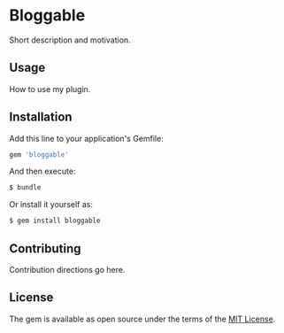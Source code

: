 # Bloggable
Short description and motivation.

## Usage
How to use my plugin.

## Installation
Add this line to your application's Gemfile:

```ruby
gem 'bloggable'
```

And then execute:
```bash
$ bundle
```

Or install it yourself as:
```bash
$ gem install bloggable
```

## Contributing
Contribution directions go here.

## License
The gem is available as open source under the terms of the [MIT License](http://opensource.org/licenses/MIT).
